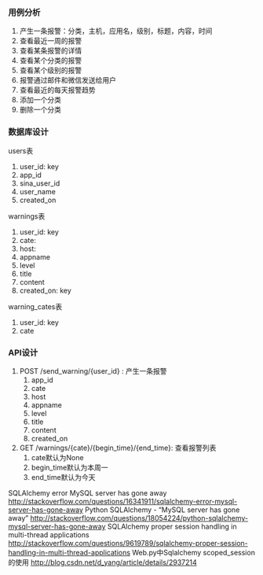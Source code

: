### 用例分析

1. 产生一条报警：分类，主机，应用名，级别，标题，内容，时间
1. 查看最近一周的报警
1. 查看某条报警的详情
1. 查看某个分类的报警
1. 查看某个级别的报警
1. 报警通过邮件和微信发送给用户
1. 查看最近的每天报警趋势
1. 添加一个分类
1. 删除一个分类


### 数据库设计

users表

1. user_id: key
1. app_id
1. sina_user_id
1. user_name
1. created_on

warnings表

1. user_id: key
1. cate:
1. host:
1. appname
1. level
1. title
1. content
1. created_on: key

warning_cates表

1. user_id: key
1. cate

### API设计

1. POST /send_warning/{user_id} : 产生一条报警
    1. app_id
    1. cate
    1. host
    1. appname
    1. level
    1. title
    1. content
    1. created_on
1. GET /warnings/{cate}/{begin_time}/{end_time}: 查看报警列表
    1. cate默认为None
    1. begin_time默认为本周一
    1. end_time默认为今天


SQLAlchemy error MySQL server has gone away
http://stackoverflow.com/questions/16341911/sqlalchemy-error-mysql-server-has-gone-away
Python SQLAlchemy - “MySQL server has gone away”
http://stackoverflow.com/questions/18054224/python-sqlalchemy-mysql-server-has-gone-away
SQLAlchemy proper session handling in multi-thread applications
http://stackoverflow.com/questions/9619789/sqlalchemy-proper-session-handling-in-multi-thread-applications
Web.py中Sqlalchemy scoped_session的使用
http://blog.csdn.net/d_yang/article/details/2937214
